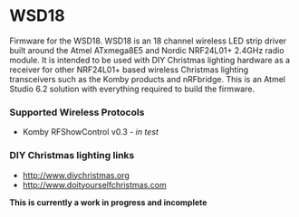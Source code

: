 WSD18
=====
Firmware for the WSD18.  WSD18 is an 18 channel wireless LED strip driver built around the Atmel ATxmega8E5 and Nordic NRF24L01+ 2.4GHz radio module. It is intended to be used with DIY Christmas lighting hardware as a receiver for other NRF24L01+ based wireless Christmas lighting transceivers such as the Komby products and nRFbridge.  This is an Atmel Studio 6.2 solution with everything required to build the firmware.

### Supported Wireless Protocols
- Komby RFShowControl v0.3 - *in test*

### DIY Christmas lighting links
- http://www.diychristmas.org
- http://www.doityourselfchristmas.com

**This is currently a work in progress and incomplete**
